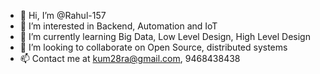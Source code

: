 - 👋 Hi, I’m @Rahul-157
- 👀 I’m interested in Backend, Automation and IoT
- 🌱 I’m currently learning Big Data, Low Level Design, High Level Design
- 💞️ I’m looking to collaborate on Open Source, distributed systems
- 📫 Contact me at kum28ra@gmail.com, 9468438438

<!---
Rahul-157/Rahul-157 is a ✨ special ✨ repository because its `README.md` (this file) appears on your GitHub profile.
You can click the Preview link to take a look at your changes.
--->

